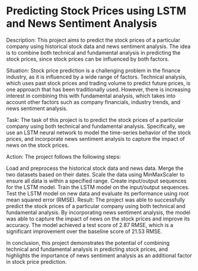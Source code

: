 # Predicting Stock Prices using LSTM and News Sentiment Analysis


Description:
This project aims to predict the stock prices of a particular company using historical stock data and news sentiment analysis. The idea is to combine both technical and fundamental analysis in predicting the stock prices, since stock prices can be influenced by both factors.

Situation:
Stock price prediction is a challenging problem in the finance industry, as it is influenced by a wide range of factors. Technical analysis, which uses past stock prices and trading volume to predict future prices, is one approach that has been traditionally used. However, there is increasing interest in combining this with fundamental analysis, which takes into account other factors such as company financials, industry trends, and news sentiment analysis.

Task:
The task of this project is to predict the stock prices of a particular company using both technical and fundamental analysis. Specifically, we use an LSTM neural network to model the time-series behavior of the stock prices, and incorporate news sentiment analysis to capture the impact of news on the stock prices.

Action:
The project follows the following steps:

Load and preprocess the historical stock data and news data.
Merge the two datasets based on their dates.
Scale the data using MinMaxScaler to ensure all data is within a specified range.
Create input/output sequences for the LSTM model.
Train the LSTM model on the input/output sequences.
Test the LSTM model on new data and evaluate its performance using root mean squared error (RMSE).
Result:
The project was able to successfully predict the stock prices of a particular company using both technical and fundamental analysis. By incorporating news sentiment analysis, the model was able to capture the impact of news on the stock prices and improve its accuracy. The model achieved a test score of 2.87 RMSE, which is a significant improvement over the baseline score of 21.53 RMSE.

In conclusion, this project demonstrates the potential of combining technical and fundamental analysis in predicting stock prices, and highlights the importance of news sentiment analysis as an additional factor in stock price prediction.
